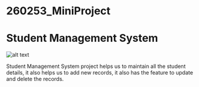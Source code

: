 # 260253_MiniProject

# Student Management System


![alt text](https://github.com/tareninayak9921/260253_MiniProject/tree/master/img)

Student Management System project helps us to maintain all the student details, it also helps us to add new records, it also has the feature to update and delete the records.

